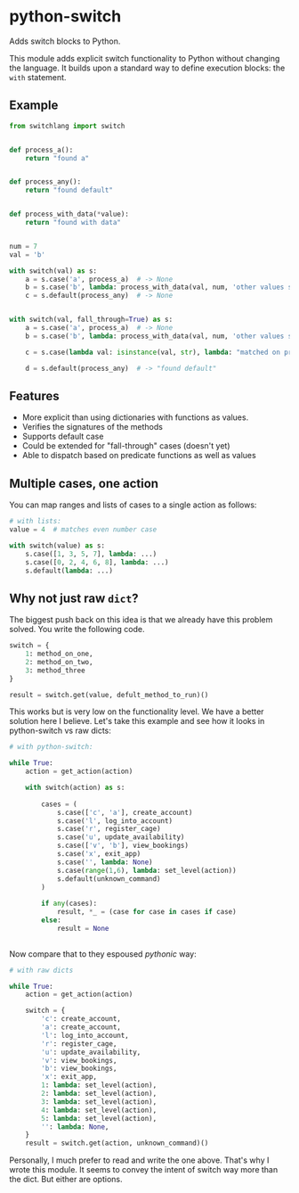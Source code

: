 # python-switch

Adds switch blocks to Python.

This module adds explicit switch functionality to Python 
without changing the language. It builds upon a standard
way to define execution blocks: the `with` statement.

## Example

```python
from switchlang import switch


def process_a():
    return "found a"


def process_any():
    return "found default"


def process_with_data(*value):
    return "found with data"


num = 7
val = 'b'

with switch(val) as s:
    a = s.case('a', process_a)  # -> None
    b = s.case('b', lambda: process_with_data(val, num, 'other values still'))  # -> "found with data"
    c = s.default(process_any)  # -> None


with switch(val, fall_through=True) as s:
    a = s.case('a', process_a)  # -> None
    b = s.case('b', lambda: process_with_data(val, num, 'other values still'))  # -> "found with data"

    c = s.case(lambda val: isinstance(val, str), lambda: "matched on predicate")  # -> "matched on predicate"

    d = s.default(process_any)  # -> "found default"
``` 

## Features

* More explicit than using dictionaries with functions as values.
* Verifies the signatures of the methods
* Supports default case
* Could be extended for "fall-through" cases (doesn't yet)
* Able to dispatch based on predicate functions as well as values

## Multiple cases, one action

You can map ranges and lists of cases to a single action as follows:

```python
# with lists:
value = 4  # matches even number case

with switch(value) as s:
    s.case([1, 3, 5, 7], lambda: ...)
    s.case([0, 2, 4, 6, 8], lambda: ...)
    s.default(lambda: ...)
``` 

## Why not just raw `dict`?

The biggest push back on this idea is that we already have this problem solved.
You write the following code.

```python
switch = {
    1: method_on_one,
    2: method_on_two,
    3: method_three
}

result = switch.get(value, defult_method_to_run)()
```

This works but is very low on the functionality level. We have a better solution here 
I believe. Let's take this example and see how it looks in python-switch vs raw dicts:

```python
# with python-switch:

while True:
    action = get_action(action)

    with switch(action) as s:
        
        cases = (
            s.case(['c', 'a'], create_account)
            s.case('l', log_into_account)
            s.case('r', register_cage)
            s.case('u', update_availability)
            s.case(['v', 'b'], view_bookings)
            s.case('x', exit_app)
            s.case('', lambda: None)
            s.case(range(1,6), lambda: set_level(action))
            s.default(unknown_command)
        )
        
        if any(cases):
            result, *_ = (case for case in cases if case)
        else:
            result = None
    
```

Now compare that to they espoused *pythonic* way:

```python
# with raw dicts

while True:
    action = get_action(action)

    switch = {
        'c': create_account,
        'a': create_account,
        'l': log_into_account,
        'r': register_cage,
        'u': update_availability,
        'v': view_bookings,
        'b': view_bookings,
        'x': exit_app,
        1: lambda: set_level(action),
        2: lambda: set_level(action),
        3: lambda: set_level(action),
        4: lambda: set_level(action),
        5: lambda: set_level(action),
        '': lambda: None,
    }
    result = switch.get(action, unknown_command)()
```

Personally, I much prefer to read and write the one above. That's why I wrote this module.
It seems to convey the intent of switch way more than the dict. But either are options.

